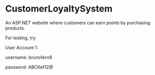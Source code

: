 # CustomerLoyaltySystem
 
An ASP.NET website where customers can earn points by purchasing products.

For testing, try

User Account 1:

username: brunofern8

password: ABCKef12@



